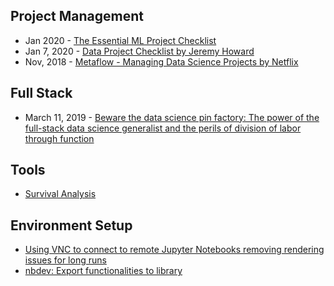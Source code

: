 ## Project Management
- Jan 2020 - [The Essential ML Project Checklist](https://towardsdatascience.com/the-essential-machine-learning-project-checklist-3ad6a7a49c37)
- Jan 7, 2020 - [Data Project Checklist by Jeremy Howard](https://www.fast.ai/2020/01/07/data-questionnaire/)
- Nov, 2018 - [Metaflow - Managing Data Science Projects by Netflix](https://metaflow.org/)


## Full Stack
- March 11, 2019 - [Beware the data science pin factory: The power of the full-stack data science generalist and the perils of division of labor through function](https://multithreaded.stitchfix.com/blog/2019/03/11/FullStackDS-Generalists/)


## Tools
- [Survival Analysis](https://better.engineering/convoys/)

## Environment Setup
- [Using VNC to connect to remote Jupyter Notebooks removing rendering issues for long runs](https://forums.fast.ai/t/vnc-server-rfb-003-008/14607/25)
- [nbdev: Export functionalities to library](https://nbdev.fast.ai/)
